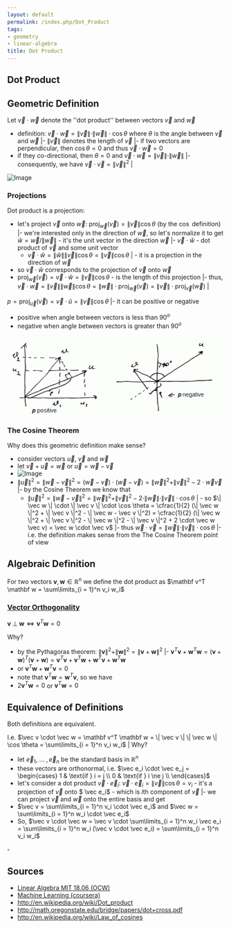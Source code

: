 ```yaml
---
layout: default
permalink: /index.php/Dot_Product
tags:
- geometry
- linear-algebra
title: Dot Product
---
```

## Dot Product

## Geometric Definition
Let $\vec v \cdot \vec w$ denote the ''dot product'' between vectors $\vec v$ and $\vec w$
- definition: $\vec v \cdot \vec w = \|  \vec v \| \cdot \| \vec w \| \cdot \cos \theta$ where $\theta$ is the angle between $\vec v$ and $\vec w$ |- $\|  \vec v \|$ denotes the length of $\vec v$ |- if two vectors are perpendicular, then $\cos \theta = 0$ and thus $\vec v \cdot \vec w = 0$
- if they co-directional, then $\theta = 0$ and $\vec v \cdot \vec w = \|  \vec v \| \cdot \| \vec w \|$ |- consequently, we have $\vec v \cdot \vec v = \|  \vec v \|^2$ |
<img src="http://habrastorage.org/files/4a7/cd6/a98/4a7cd6a988b24d629f728b7216536b07.png" alt="Image">


### Projections
Dot product is a projection:
- let's project $\vec v$ onto $\vec w$: $\text{proj}_{\vec w} (\vec v) = \|  \vec v \| \cos \theta$ (by the $\cos$ definition) |- we're interested only in the direction of $\vec w$, so let's normalize it to get $\hat w = \vec w / \|  \vec w \|$ - it's the unit vector in the direction $\vec w$ |- $\vec v \cdot \hat w$ - dot product of $\vec v$ and some unit vector
  - $\vec v \cdot \hat w = \|  \hat w \| \| \vec v \| \cos \theta = \| \vec v \| \cos \theta$ |  - it is a projection in the direction of $\vec w$ 
- so $\vec v \cdot \hat w$ corresponds to the projection of $\vec v$ onto $\vec w$
- $\text{proj}_{\vec w} (\vec v) = \vec v \cdot \hat w = \|  \vec v \| \cos \theta$ - is the length of this projection |- thus, $\vec v \cdot \vec w = \|  \vec v \|  \| \vec w \| \cos \theta = \| \vec w \|  \cdot \text{proj}_{\vec w} (\vec v) = \| \vec v \| \cdot \text{proj}_{\vec v} (\vec w)$ |


$p = \text{proj}_{\vec u} (\vec v) = \vec v \cdot \hat u = \|  \vec v \| \cos \theta$ |- it can be positive or negative
- positive when angle between vectors is less than $90^o$
- negative when angle between vectors is greater than $90^o$

<img src="https://raw.githubusercontent.com/alexeygrigorev/wiki-figures/master/legacy/svm-vectors-projection.png" alt="Image">



### The Cosine Theorem
Why does this geometric definition make sense?

- consider vectors $\vec u$, $\vec v$ and $\vec w$
- let $\vec v + \vec u = \vec w$ or $\vec u = \vec w - \vec v$
- <img src="http://habrastorage.org/files/d9f/8b1/073/d9f8b10734864b92bdcf9cf5ac92a0dc.png" alt="Image">
- $\|  \vec u \|^2 =  \| \vec w - \vec v \|^2 = (\vec w - \vec v) \cdot (\vec w - \vec v) = \| \vec w \|^2 + \| \vec v \|^2 - 2 \cdot \vec w \vec v$ |- by the Cosine Theorem we know that 
  - $\|  \vec u \|^2 =  \| \vec w - \vec v \|^2 = \| \vec w \|^2 + \| \vec v \|^2 - 2 \cdot \| \vec w \| \cdot \| \vec v \| \cdot \cos \theta$  |  - so $\|  \vec w \| \cdot \| \vec v \| \cdot \cos \theta = \cfrac{1}{2} (\| \vec w \|^2 + \| \vec v \|^2 - \| \vec w - \vec v \|^2) = \cfrac{1}{2} (\| \vec w \|^2 + \| \vec v \|^2 - \| \vec w \|^2 - \| \vec v \|^2 + 2 \cdot \vec w \vec v) = \vec w \cdot \vec v$ |- thus $\vec w \cdot \vec v = \|  \vec w \| \cdot \| \vec v \| \cdot \cos \theta$ |- i.e. the definition makes sense from the The Cosine Theorem point of view



## Algebraic Definition
For two vectors $\mathbf v, \mathbf w \in \mathbb R^n$ we define the dot product as $\mathbf v^T \mathbf w = \sum\limits_{i = 1}^n v_i w_i$


### [Vector Orthogonality](Vector_Orthogonality)
$\mathbf v \; \bot \; \mathbf w \iff \mathbf v^T \mathbf w = 0$

Why?
- by the Pythagoras theorem: $\|  \mathbf v \|^2 + \| \mathbf w \|^2 = \| \mathbf v + \mathbf w \|^2$ |- $\mathbf v^T \mathbf v + \mathbf w^T \mathbf w = (\mathbf v + \mathbf w)^T (\mathbf v + \mathbf w) = \mathbf v^T \mathbf v + \mathbf v^T \mathbf w + \mathbf w^T \mathbf v + \mathbf w^T \mathbf w$
- or $\mathbf v^T \mathbf w + \mathbf w^T \mathbf v = 0$
- note that $\mathbf v^T \mathbf w = \mathbf w^T \mathbf v$, so we have 
- $2 \mathbf v^T \mathbf w = 0$ or $\mathbf v^T \mathbf w = 0$



## Equivalence of Definitions
Both definitions are equivalent. 

I.e. $\vec v \cdot \vec w = \mathbf v^T \mathbf w = \|  \vec v \| \| \vec w \| \cos \theta = \sum\limits_{i = 1}^n v_i w_i$ |
Why? 
- let $\vec e_1, \ ... \ , \vec e_n$ be the standard basis in $\mathbb R^n$
- these vectors are orthonormal, i.e. $\vec e_i \cdot \vec e_j = \begin{cases} 
1 & \text{if } i = j \\
0 & \text{if } i \ne j \\
\end{cases}$
- let's consider a dot product $\vec v \cdot \vec e_i$: $\vec v \cdot \vec e_i = \|  \vec v \| \cos \theta = v_i$ - it's a projection of $\vec v$ onto $ \vec e_i$ - which is $i$th component of $\vec v$ |- we can project $\vec v$ and $\vec w$ onto the entire basis and get
- $\vec v = \sum\limits_{i = 1}^n v_i \cdot \vec e_i$ and $\vec w = \sum\limits_{i = 1}^n w_i \cdot \vec e_i$
- So, $\vec v \cdot \vec w = \vec v \cdot \sum\limits_{i = 1}^n w_i \vec e_i = \sum\limits_{i = 1}^n w_i (\vec v \cdot \vec e_i) = \sum\limits_{i = 1}^n v_i w_i$

$\square$


## Sources
- [Linear Algebra MIT 18.06 (OCW)](Linear_Algebra_MIT_18.06_(OCW))
- [Machine Learning (coursera)](Machine_Learning_(coursera))
- http://en.wikipedia.org/wiki/Dot_product
- http://math.oregonstate.edu/bridge/papers/dot+cross.pdf
- http://en.wikipedia.org/wiki/Law_of_cosines
